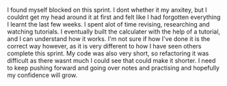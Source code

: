 I found myself blocked on this sprint. I dont whether it my anxitey, but I couldnt get my head around it at first and felt like I had forgotten everything I learnt the last few weeks. I spent alot of time revising, researching and watching tutorials. I eventually built the calculater with the help of a tutorial, and I can understand how it works. I'm not sure if how I've done it is the correct way however, as it is very different to how I have seen others complete this sprint. My code was also very short, so refactoring it was difficult as there wasnt much I could see that could make it shorter. I need to keep pushing forward and going over notes and practising and hopefully my confidence will grow. 